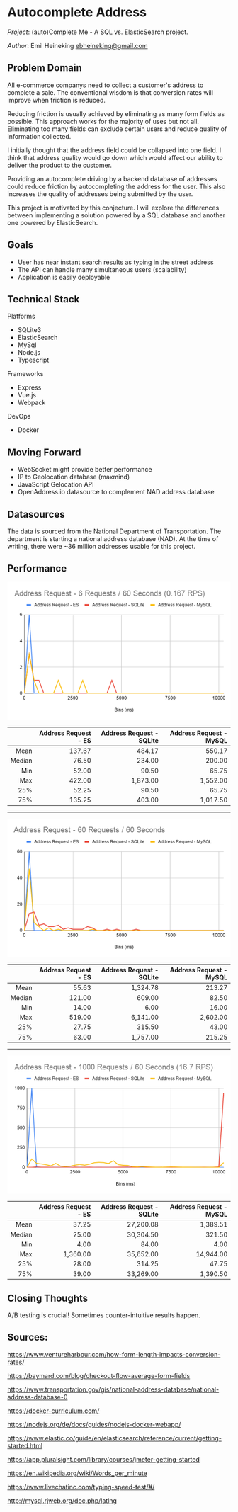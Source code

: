 # Autocomplete Address

*Project*: (auto)Complete Me - A SQL vs. ElasticSearch project.

*Author*: Emil Heineking <ebheineking@gmail.com>

## Problem Domain

All e-commerce companys need to collect a customer's address to complete
a sale. The conventional wisdom is that conversion rates will improve when
friction is reduced.

Reducing friction is usually achieved by eliminating as many form fields
as possible. This approach works for the majority of uses but not all.
Eliminating too many fields can exclude certain users and reduce quality
of information collected.

I initially thought that the address field could be collapsed into one
field. I think that address quality would go down which would affect
our ability to deliver the product to the customer.

Providing an autocomplete driving by a backend database of addresses
could reduce friction by autocompleting the address for the user. This
also increases the quality of addresses being submitted by the user.

This project is motivated by this conjecture. I will explore the
differences between implementing a solution powered by a SQL database
and another one powered by ElasticSearch.

## Goals

* User has near instant search results as typing in the street address
* The API can handle many simultaneous users (scalability) 
* Application is easily deployable

## Technical Stack

Platforms
- SQLite3
- ElasticSearch
- MySql
- Node.js
- Typescript

Frameworks
- Express
- Vue.js
- Webpack

DevOps
- Docker

## Moving Forward

* WebSocket might provide better performance
* IP to Geolocation database (maxmind)
* JavaScript Gelocation API
* OpenAddress.io datasource to complement NAD address database

## Datasources

The data is sourced from the National Department of Transportation. The
department is starting a national address database (NAD). At the time
of writing, there were ~36 million addresses usable for this project.

## Performance

![6_60](./images/6_60.png)
  
|        | Address Request - ES | Address Request - SQLite | Address Request - MySQL |
| -----: | -------------------: | -----------------------: | ----------------------: |
|   Mean |               137.67 |                   484.17 |                  550.17 |
| Median |                76.50 |                   234.00 |                  200.00 |
|    Min |                52.00 |                    90.50 |                   65.75 |
|    Max |               422.00 |                 1,873.00 |                1,552.00 |
|    25% |                52.25 |                    90.50 |                   65.75 |
|    75% |               135.25 |                   403.00 |                1,017.50 |

---

![60_60](./images/60_60.png)
  
|        | Address Request - ES | Address Request - SQLite | Address Request - MySQL |
| -----: | -------------------: | -----------------------: | ----------------------: |
|   Mean |                55.63 |                 1,324.78 |                  213.27 |
| Median |               121.00 |                   609.00 |                   82.50 |
|    Min |                14.00 |                     6.00 |                   16.00 |
|    Max |               519.00 |                 6,141.00 |                2,602.00 |
|    25% |                27.75 |                   315.50 |                   43.00 |
|    75% |                63.00 |                 1,757.00 |                  215.25 |

---

![1000_60](./images/1000_60.png)
 
|        | Address Request - ES | Address Request - SQLite | Address Request - MySQL |
| -----: | -------------------: | -----------------------: | ----------------------: |
|   Mean |                37.25 |                27,200.08 |                1,389.51 |
| Median |                25.00 |                30,304.50 |                  321.50 |
|    Min |                 4.00 |                    84.00 |                    4.00 |
|    Max |             1,360.00 |                35,652.00 |               14,944.00 |
|    25% |                28.00 |                   314.25 |                   47.75 |
|    75% |                39.00 |                33,269.00 |                1,390.50 |

## Closing Thoughts

A/B testing is crucial! Sometimes counter-intuitive results happen.

## Sources:

https://www.ventureharbour.com/how-form-length-impacts-conversion-rates/

https://baymard.com/blog/checkout-flow-average-form-fields

https://www.transportation.gov/gis/national-address-database/national-address-database-0

https://docker-curriculum.com/

https://nodejs.org/de/docs/guides/nodejs-docker-webapp/

https://www.elastic.co/guide/en/elasticsearch/reference/current/getting-started.html

https://app.pluralsight.com/library/courses/jmeter-getting-started

https://en.wikipedia.org/wiki/Words_per_minute

https://www.livechatinc.com/typing-speed-test/#/

http://mysql.rjweb.org/doc.php/latlng